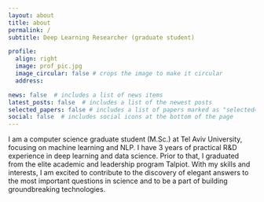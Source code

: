 ```yaml
---
layout: about
title: about
permalink: /
subtitle: Deep Learning Researcher (graduate student)

profile:
  align: right
  image: prof_pic.jpg
  image_circular: false # crops the image to make it circular
  address:

news: false  # includes a list of news items
latest_posts: false  # includes a list of the newest posts
selected_papers: false # includes a list of papers marked as "selected={true}"
social: false  # includes social icons at the bottom of the page
---
```


I am a computer science graduate student (M.Sc.) at Tel Aviv University, focusing on machine learning and NLP. I have 3
years of practical R&D experience in deep learning and data science. Prior to that, I graduated from the elite academic and
leadership program Talpiot.
With my skills and interests, I am excited to contribute to the discovery of elegant answers to the most important questions
in science and to be a part of building groundbreaking technologies.
